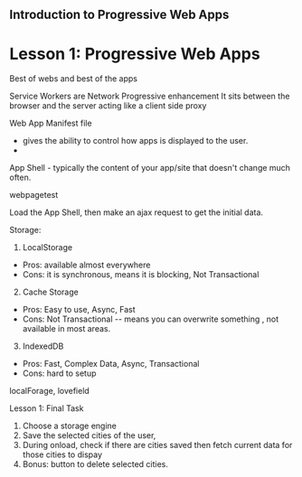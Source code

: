 Introduction to Progressive Web Apps
-------------------------------------

# Lesson 1: Progressive Web Apps

Best of webs and best of the apps


Service Workers are Network Progressive enhancement
It sits between the browser and the server acting like a client side proxy


Web App Manifest file
- gives the ability to control how apps is displayed to the user.
- 

App Shell - typically the content of your app/site that doesn't change much often.


webpagetest

Load the App Shell, then make an ajax request to get the initial data.


Storage:

1. LocalStorage
- Pros: available almost everywhere
- Cons: it is synchronous, means it is blocking, Not Transactional

2. Cache Storage
- Pros: Easy to use, Async, Fast
- Cons: Not Transactional -- means you can overwrite something , not available in most areas.

3. IndexedDB
- Pros: Fast, Complex Data, Async, Transactional
- Cons: hard to setup

localForage, lovefield


Lesson 1: Final Task

1. Choose a storage engine
2. Save the selected cities of the user,
3. During onload, check if there are cities saved then fetch current data for those cities to dispay
4. Bonus: button to delete selected cities.


